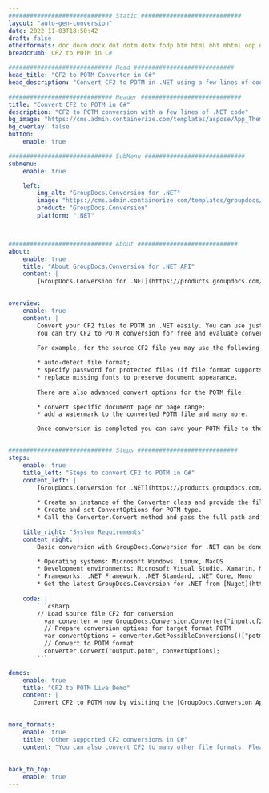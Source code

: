 ```yaml
---
############################# Static ############################
layout: "auto-gen-conversion"
date: 2022-11-03T18:50:42
draft: false
otherformats: doc docm docx dot dotm dotx fodp htm html mht mhtml odp odt otp pot potm potx pps ppsm ppsx ppt pptm pptx rtf
breadcrumb: CF2 to POTM in C#

############################# Head ############################
head_title: "CF2 to POTM Converter in C#"
head_description: "Convert CF2 to POTM in .NET using a few lines of code. Use the GroupDocs Document Conversion API to convert over 160 file formats."

############################# Header ############################
title: "Convert CF2 to POTM in C#"
description: "CF2 to POTM conversion with a few lines of .NET code"
bg_image: "https://cms.admin.containerize.com/templates/aspose/App_Themes/V3/images/bg/header1.png"
bg_overlay: false
button:
    enable: true

############################# SubMenu ############################
submenu:
    enable: true

    left:
        img_alt: "GroupDocs.Conversion for .NET"
        image: "https://cms.admin.containerize.com/templates/groupdocs/images/product-logos/90x90-noborder/groupdocs-conversion-net.png"
        product: "GroupDocs.Conversion"
        platform: ".NET"



############################# About ############################
about:
    enable: true
    title: "About GroupDocs.Conversion for .NET API"
    content: |
        [GroupDocs.Conversion for .NET](https://products.groupdocs.com/conversion/net/) can be used to convert Microsoft Word, Excel, PowerPoint, PDF, Visio and other formats. GroupDocs.Conversion is a standalone API that is suitable for back-end and internal systems where high performance is required. It does not depend on any software such as Microsoft or Open Office.
    

overview:
    enable: true
    content: |
        Convert your CF2 files to POTM in .NET easily. You can use just a couple of C# code lines in any platform of your choice like - Windows, Linux, macOS.
        You can try CF2 to POTM conversion for free and evaluate conversion results quality.  Along with simple file conversion scenarios you can try more advanced options for loading source CF2 file and for saving output POTM result. 
        
        For example, for the source CF2 file you may use the following load options:

        * auto-detect file format;
        * specify password for protected files (if file format supports it);
        * replace missing fonts to preserve document appearance.
        
        There are also advanced convert options for the POTM file:

        * convert specific document page or page range;
        * add a watermark to the converted POTM file and many more.

        Once conversion is completed you can save your POTM file to the local file path or any third-party storage like FTP, Amazon S3, Google Drive, Dropbox etc. Please note - to convert CF2 to POTM there is no need for any additional software installed - like MS Office, Open Office, Adobe Acrobat Reader etc.


############################# Steps ############################
steps:
    enable: true
    title_left: "Steps to convert CF2 to POTM in C#"
    content_left: |
        [GroupDocs.Conversion for .NET](https://products.groupdocs.com/conversion/net/) makes it easy for developers to convert a CF2 file to POTM with a few lines of code.
        
        * Create an instance of the Converter class and provide the file CF2 with the full path
        * Create and set ConvertOptions for POTM type.
        * Call the Converter.Convert method and pass the full path and format (POTM) as a parameter

    title_right: "System Requirements"
    content_right: |
        Basic conversion with GroupDocs.Conversion for .NET can be done in just a few simple steps. Our APIs are supported on all major platforms and operating systems. Before executing the code below, make sure you have the following prerequisites installed on your system.

        * Operating systems: Microsoft Windows, Linux, MacOS
        * Development environments: Microsoft Visual Studio, Xamarin, MonoDevelop
        * Frameworks: .NET Framework, .NET Standard, .NET Core, Mono
        * Get the latest GroupDocs.Conversion for .NET from [Nuget](https://www.nuget.org/packages/groupdocs.conversion)
         
    code: |
        ```csharp    
        // Load source file CF2 for conversion
          var converter = new GroupDocs.Conversion.Converter("input.cf2");
          // Prepare conversion options for target format POTM
          var convertOptions = converter.GetPossibleConversions()["potm"].ConvertOptions;
          // Convert to POTM format
          converter.Convert("output.potm", convertOptions);
        ```

demos:
    enable: true
    title: "CF2 to POTM Live Demo"
    content: |
       Convert CF2 to POTM now by visiting the [GroupDocs.Conversion App](https://products.groupdocs.app/conversion/family) website. Online demo has the following advantages
          

more_formats:
    enable: true
    title: "Other supported CF2 conversions in C#"
    content: "You can also convert CF2 to many other file formats. Please see the list below."
       
       
back_to_top:
    enable: true
---
```

